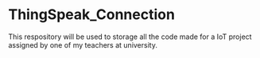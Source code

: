 # ThingSpeak_Connection
This respository will be used to storage all the code made for a IoT project assigned by one of my teachers at university.
